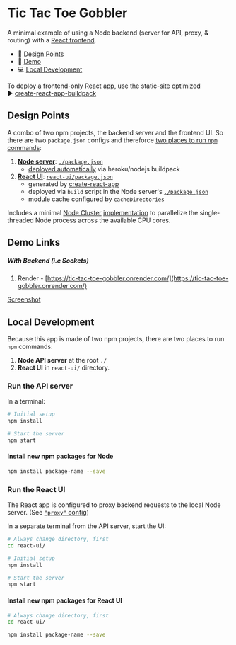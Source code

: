 # Tic Tac Toe Gobbler

A minimal example of using a Node backend (server for API, proxy, & routing) with a [React frontend](https://github.com/facebookincubator/create-react-app).

* 📐 [Design Points](#user-content-design-points)
* 🕺 [Demo](#user-content-demo)
* 💻 [Local Development](#user-content-local-development)

To deploy a frontend-only React app, use the static-site optimized  
▶️ [create-react-app-buildpack](https://github.com/mars/create-react-app-buildpack)

## Design Points

A combo of two npm projects, the backend server and the frontend UI. So there are two `package.json` configs and thereforce [two places to run `npm` commands](#user-content-local-development):

  1. [**Node server**](server/): [`./package.json`](package.json)
      * [deployed automatically](https://devcenter.heroku.com/categories/deployment) via heroku/nodejs buildpack
  2. [**React UI**](react-ui/): [`react-ui/package.json`](react-ui/package.json)
      * generated by [create-react-app](https://github.com/facebookincubator/create-react-app)
      * deployed via `build` script in the Node server's [`./package.json`](package.json)
      * module cache configured by `cacheDirectories`

Includes a minimal [Node Cluster](https://nodejs.org/docs/latest-v8.x/api/cluster.html) [implementation](server/index.js) to parallelize the single-threaded Node process across the available CPU cores.

## Demo Links

##### With Backend (i.e Sockets)
1. Render - [https://tic-tac-toe-gobbler.onrender.com/](https://tic-tac-toe-gobbler.onrender.com/)

[Screenshot](https://imgur.com/CQcM6D5.jpg)


## Local Development

Because this app is made of two npm projects, there are two places to run `npm` commands:

1. **Node API server** at the root `./`
1. **React UI** in `react-ui/` directory.

### Run the API server

In a terminal:

```bash
# Initial setup
npm install

# Start the server
npm start
```

#### Install new npm packages for Node

```bash
npm install package-name --save
```


### Run the React UI

The React app is configured to proxy backend requests to the local Node server. (See [`"proxy"` config](react-ui/package.json))

In a separate terminal from the API server, start the UI:

```bash
# Always change directory, first
cd react-ui/

# Initial setup
npm install

# Start the server
npm start
```

#### Install new npm packages for React UI

```bash
# Always change directory, first
cd react-ui/

npm install package-name --save
```
